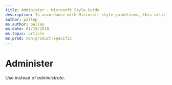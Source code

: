 ```yaml
---
title: Administer - Microsoft Style Guide
description: In accordance with Microsoft style guidelines, this article tells the writer to use the word administer rather than administrate.
author: pallep
ms.author: pallep
ms.date: 01/19/2018
ms.topic: article
ms.prod: non-product-specific
---
```


# Administer

Use instead of *administrate*.
